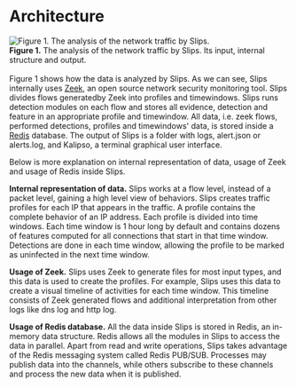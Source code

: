 # Architecture
<style>
.zoom {
  transition: transform .2s; /* Animation */
  margin: 0;
  position: relative; 
  z-index:999;
}

.zoom:hover {
  transform: scale(1.8); /* (150% zoom)*/
}
</style>

<div class="zoom">
<img src="https://raw.githubusercontent.com/stratosphereips/StratosphereLinuxIPS/develop/docs/images/slips_internal_architecture.jpg" title="Figure 1. The analysis of the network traffic by Slips.">
<figcaption><b>Figure 1.</b> The analysis of the network traffic by Slips. Its input, internal structure and output.</figcaption>
</div>
<br>
Figure 1 shows how the data is analyzed by Slips. As we can see, Slips internally uses <a href="https://zeek.org/">Zeek</a>, an open source network security monitoring tool. Slips divides flows generatedby Zeek into profiles and timewindows. Slips runs detection modules on each flow and stores all evidence, detection and feature in an appropriate profile and timewindow. All data, i.e. zeek flows, performed detections, profiles and timewindows' data, is stored inside a <a href="https://redis.io/">Redis</a> database. The output of Slips is a folder with logs, alert.json or alerts.log, and Kalipso, a terminal graphical user interface.

Below is more explanation on internal representation of data, usage of Zeek and usage of Redis inside Slips.

**Internal representation of data.** Slips works at a flow level, instead of a packet level, gaining a high level view of behaviors. Slips creates traffic profiles for each IP that appears in the traffic. A profile contains the complete behavior of an IP address. Each profile is divided into time windows. Each time window is 1 hour long by default and contains dozens of features computed for all connections that start in that time window. Detections are done in each time window, allowing the profile to be marked as uninfected in the next time window.

 
**Usage of Zeek.** Slips uses Zeek to generate files for most input types, and this data is used to create the profiles. For example, Slips uses this data to create a visual timeline of activities for each time window. This timeline consists of Zeek generated flows and additional interpretation from other logs like dns log and http log.


**Usage of Redis database.** All the data inside Slips is stored in Redis, an in-memory data structure. Redis allows all the modules in Slips to access the data in parallel. Apart from read and write operations, Slips takes advantage of the Redis messaging system called Redis PUB/SUB. Processes may publish data into the channels, while others subscribe to these channels and process the new data when it is published. 

